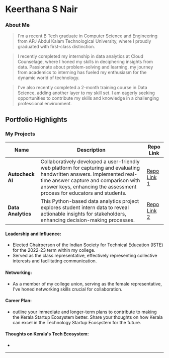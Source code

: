 # Keerthana S Nair 

### About Me

> I'm a recent B Tech graduate in Computer Science and Engineering from APJ Abdul Kalam Technological University, where I proudly graduated with first-class distinction. 

> I recently completed my internship in data analytics at Cloud Counselage, where I honed my skills in deciphering insights from data. Passionate about problem-solving and learning, my journey from academics to interning has fueled my enthusiasm for the dynamic world of technology.

> I've also recently completed a 2-month training course in Data Science, adding another layer to my skill set. I am eagerly seeking opportunities to contribute my skills and knowledge in a challenging professional environment. 


## Portfolio Highlights

### My Projects

| Name                | Description                                                               | Repo Link                                                      |
|---------------------|---------------------------------------------------------------------------|----------------------------------------------------------------|
| **Autocheck AI**    | Collaboratively developed a user-friendly web platform for capturing and evaluating handwritten answers. Implemented real-time answer capture and comparison with answer keys, enhancing the assessment process for educators and students.  |[Repo Link 1](https://github.com/leyanarath/Autocheck_AI) |
| **Data Analytics**  | This Python-based data analytics project explores student intern data to reveal actionable insights for stakeholders, enhancing decision-making processes. |[Repo Link 2](https://github.com/Keerthana-S-Nair/Data_Analytics) |

#### Leadership and Influence:

- Elected Chairperson of the Indian Society for Technical Education (ISTE) for the 2022-23 term within my college.
- Served as the class representative, effectively representing collective interests and facilitating communication.

#### Networking:

- As a member of my college union, serving as the female representative, I've honed networking skills crucial for collaboration.

#### Career Plan:

- outline your immediate and longer-term plans to contribute to making the Kerala Startup Ecosystem better. Share your thoughts on how Kerala can excel in the Technology Startup Ecosystem for the future.

#### Thoughts on Kerala's Tech Ecosystem:

- 


---
